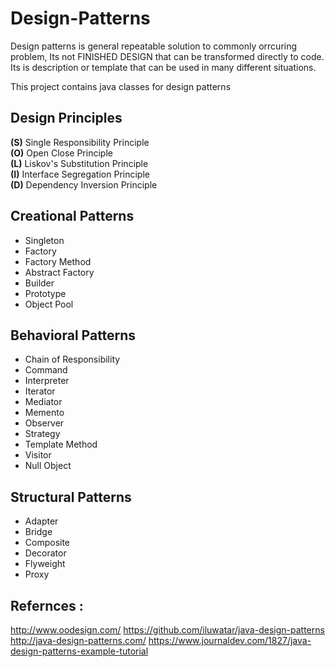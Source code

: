 # Design-Patterns

Design patterns is general repeatable solution to commonly orrcuring problem, Its not FINISHED DESIGN that can be transformed directly to code. Its is description or template that can be used in many different situations.

This project contains java classes for design patterns

## Design Principles
  **(S)** Single Responsibility Principle  
  **(O)** Open Close Principle  
  **(L)** Liskov's Substitution Principle  
  **(I)** Interface Segregation Principle  
  **(D)** Dependency Inversion Principle    

## Creational Patterns
  - Singleton
  - Factory
  - Factory Method
  - Abstract Factory
  - Builder
  - Prototype
  - Object Pool

## Behavioral Patterns
  - Chain of Responsibility
  - Command
  - Interpreter
  - Iterator
  - Mediator
  - Memento
  - Observer
  - Strategy
  - Template Method
  - Visitor
  - Null Object

## Structural Patterns
  - Adapter
  - Bridge
  - Composite
  - Decorator
  - Flyweight
  - Proxy

## Refernces :
http://www.oodesign.com/
https://github.com/iluwatar/java-design-patterns
http://java-design-patterns.com/
https://www.journaldev.com/1827/java-design-patterns-example-tutorial
